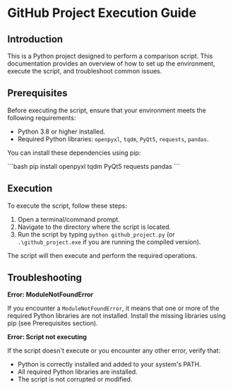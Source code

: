 # GitHub Project Execution Guide

## Introduction
This is a Python project designed to perform a comparison script. This documentation provides an overview of how to set up the environment, execute the script, and troubleshoot common issues.

## Prerequisites
Before executing the script, ensure that your environment meets the following requirements:

- Python 3.8 or higher installed.
- Required Python libraries: `openpyxl`, `tqdm`, `PyQt5`, `requests`, `pandas`.

You can install these dependencies using pip:

\`\`\`bash
pip install openpyxl tqdm PyQt5 requests pandas
\`\`\`

## Execution
To execute the script, follow these steps:

1. Open a terminal/command prompt.
2. Navigate to the directory where the script is located.
3. Run the script by typing `python github_project.py` (or `.\github_project.exe` if you are running the compiled version).

The script will then execute and perform the required operations.

## Troubleshooting

**Error: ModuleNotFoundError**

If you encounter a `ModuleNotFoundError`, it means that one or more of the required Python libraries are not installed. Install the missing libraries using pip (see Prerequisites section).

**Error: Script not executing**

If the script doesn't execute or you encounter any other error, verify that:
- Python is correctly installed and added to your system's PATH.
- All required Python libraries are installed.
- The script is not corrupted or modified.
